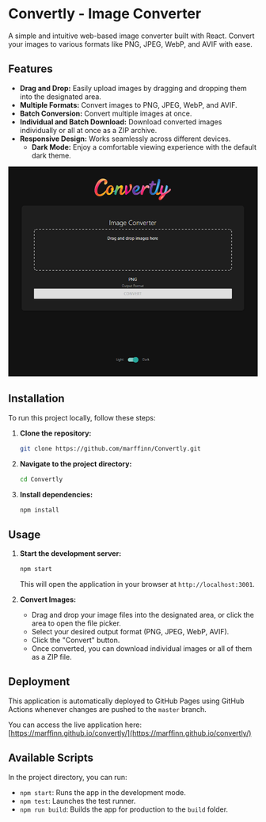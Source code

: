 # Convertly - Image Converter

A simple and intuitive web-based image converter built with React. Convert your images to various formats like PNG, JPEG, WebP, and AVIF with ease.

## Features

-   **Drag and Drop:** Easily upload images by dragging and dropping them into the designated area.
-   **Multiple Formats:** Convert images to PNG, JPEG, WebP, and AVIF.
-   **Batch Conversion:** Convert multiple images at once.
-   **Individual and Batch Download:** Download converted images individually or all at once as a ZIP archive.
-   **Responsive Design:** Works seamlessly across different devices.
    -   **Dark Mode:** Enjoy a comfortable viewing experience with the default dark theme.

![Screenshot of Convertly](public/screenshot.png)

## Installation

To run this project locally, follow these steps:

1.  **Clone the repository:**
    ```bash
    git clone https://github.com/marffinn/Convertly.git
    ```
2.  **Navigate to the project directory:**
    ```bash
    cd Convertly
    ```
3.  **Install dependencies:**
    ```bash
    npm install
    ```

## Usage

1.  **Start the development server:**
    ```bash
    npm start
    ```
    This will open the application in your browser at `http://localhost:3001`.

2.  **Convert Images:**
    *   Drag and drop your image files into the designated area, or click the area to open the file picker.
    *   Select your desired output format (PNG, JPEG, WebP, AVIF).
    *   Click the "Convert" button.
    *   Once converted, you can download individual images or all of them as a ZIP file.

## Deployment

This application is automatically deployed to GitHub Pages using GitHub Actions whenever changes are pushed to the `master` branch.

You can access the live application here: [https://marffinn.github.io/convertly/](https://marffinn.github.io/convertly/)

## Available Scripts

In the project directory, you can run:

-   `npm start`: Runs the app in the development mode.
-   `npm test`: Launches the test runner.
-   `npm run build`: Builds the app for production to the `build` folder.
